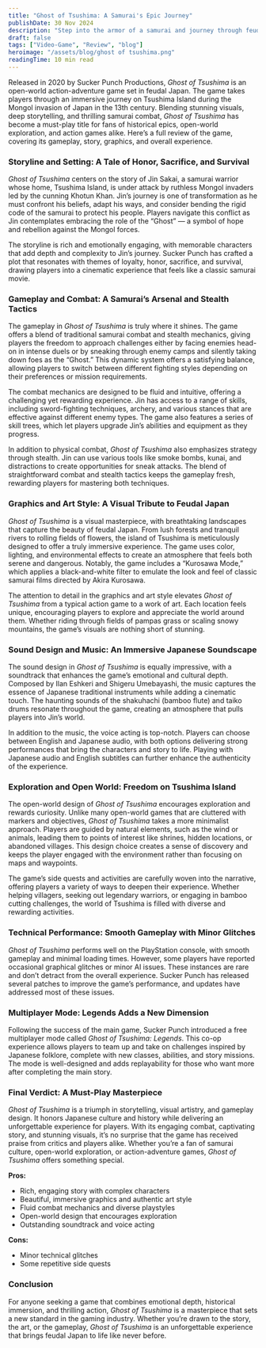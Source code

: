 ```yaml
---
title: "Ghost of Tsushima: A Samurai's Epic Journey"
publishDate: 30 Nov 2024
description: "Step into the armor of a samurai and journey through feudal Japan in *Ghost of Tsushima*—an open-world epic where honor, sacrifice, and breathtaking visuals collide in a fight for survival against the Mongol invasion. Are you ready to embrace the path of the Ghost?"
draft: false
tags: ["Video-Game", "Review", "blog"]
heroimage: "/assets/blog/ghost of tsushima.png"
readingTime: 10 min read
---
```


Released in 2020 by Sucker Punch Productions, _Ghost of Tsushima_ is an open-world action-adventure game set in feudal Japan. The game takes players through an immersive journey on Tsushima Island during the Mongol invasion of Japan in the 13th century. Blending stunning visuals, deep storytelling, and thrilling samurai combat, _Ghost of Tsushima_ has become a must-play title for fans of historical epics, open-world exploration, and action games alike. Here’s a full review of the game, covering its gameplay, story, graphics, and overall experience.

### **Storyline and Setting: A Tale of Honor, Sacrifice, and Survival**

_Ghost of Tsushima_ centers on the story of Jin Sakai, a samurai warrior whose home, Tsushima Island, is under attack by ruthless Mongol invaders led by the cunning Khotun Khan. Jin’s journey is one of transformation as he must confront his beliefs, adapt his ways, and consider bending the rigid code of the samurai to protect his people. Players navigate this conflict as Jin contemplates embracing the role of the “Ghost” — a symbol of hope and rebellion against the Mongol forces.

The storyline is rich and emotionally engaging, with memorable characters that add depth and complexity to Jin’s journey. Sucker Punch has crafted a plot that resonates with themes of loyalty, honor, sacrifice, and survival, drawing players into a cinematic experience that feels like a classic samurai movie.

### **Gameplay and Combat: A Samurai’s Arsenal and Stealth Tactics**

The gameplay in _Ghost of Tsushima_ is truly where it shines. The game offers a blend of traditional samurai combat and stealth mechanics, giving players the freedom to approach challenges either by facing enemies head-on in intense duels or by sneaking through enemy camps and silently taking down foes as the “Ghost.” This dynamic system offers a satisfying balance, allowing players to switch between different fighting styles depending on their preferences or mission requirements.

The combat mechanics are designed to be fluid and intuitive, offering a challenging yet rewarding experience. Jin has access to a range of skills, including sword-fighting techniques, archery, and various stances that are effective against different enemy types. The game also features a series of skill trees, which let players upgrade Jin’s abilities and equipment as they progress.

In addition to physical combat, _Ghost of Tsushima_ also emphasizes strategy through stealth. Jin can use various tools like smoke bombs, kunai, and distractions to create opportunities for sneak attacks. The blend of straightforward combat and stealth tactics keeps the gameplay fresh, rewarding players for mastering both techniques.

### **Graphics and Art Style: A Visual Tribute to Feudal Japan**

_Ghost of Tsushima_ is a visual masterpiece, with breathtaking landscapes that capture the beauty of feudal Japan. From lush forests and tranquil rivers to rolling fields of flowers, the island of Tsushima is meticulously designed to offer a truly immersive experience. The game uses color, lighting, and environmental effects to create an atmosphere that feels both serene and dangerous. Notably, the game includes a “Kurosawa Mode,” which applies a black-and-white filter to emulate the look and feel of classic samurai films directed by Akira Kurosawa.

The attention to detail in the graphics and art style elevates _Ghost of Tsushima_ from a typical action game to a work of art. Each location feels unique, encouraging players to explore and appreciate the world around them. Whether riding through fields of pampas grass or scaling snowy mountains, the game’s visuals are nothing short of stunning.

### **Sound Design and Music: An Immersive Japanese Soundscape**

The sound design in _Ghost of Tsushima_ is equally impressive, with a soundtrack that enhances the game’s emotional and cultural depth. Composed by Ilan Eshkeri and Shigeru Umebayashi, the music captures the essence of Japanese traditional instruments while adding a cinematic touch. The haunting sounds of the shakuhachi (bamboo flute) and taiko drums resonate throughout the game, creating an atmosphere that pulls players into Jin’s world.

In addition to the music, the voice acting is top-notch. Players can choose between English and Japanese audio, with both options delivering strong performances that bring the characters and story to life. Playing with Japanese audio and English subtitles can further enhance the authenticity of the experience.

### **Exploration and Open World: Freedom on Tsushima Island**

The open-world design of _Ghost of Tsushima_ encourages exploration and rewards curiosity. Unlike many open-world games that are cluttered with markers and objectives, _Ghost of Tsushima_ takes a more minimalist approach. Players are guided by natural elements, such as the wind or animals, leading them to points of interest like shrines, hidden locations, or abandoned villages. This design choice creates a sense of discovery and keeps the player engaged with the environment rather than focusing on maps and waypoints.

The game’s side quests and activities are carefully woven into the narrative, offering players a variety of ways to deepen their experience. Whether helping villagers, seeking out legendary warriors, or engaging in bamboo cutting challenges, the world of Tsushima is filled with diverse and rewarding activities.

### **Technical Performance: Smooth Gameplay with Minor Glitches**

_Ghost of Tsushima_ performs well on the PlayStation console, with smooth gameplay and minimal loading times. However, some players have reported occasional graphical glitches or minor AI issues. These instances are rare and don’t detract from the overall experience. Sucker Punch has released several patches to improve the game’s performance, and updates have addressed most of these issues.

### **Multiplayer Mode: Legends Adds a New Dimension**

Following the success of the main game, Sucker Punch introduced a free multiplayer mode called _Ghost of Tsushima: Legends_. This co-op experience allows players to team up and take on challenges inspired by Japanese folklore, complete with new classes, abilities, and story missions. The mode is well-designed and adds replayability for those who want more after completing the main story.

### **Final Verdict: A Must-Play Masterpiece**

_Ghost of Tsushima_ is a triumph in storytelling, visual artistry, and gameplay design. It honors Japanese culture and history while delivering an unforgettable experience for players. With its engaging combat, captivating story, and stunning visuals, it’s no surprise that the game has received praise from critics and players alike. Whether you’re a fan of samurai culture, open-world exploration, or action-adventure games, _Ghost of Tsushima_ offers something special.

**Pros:**

- Rich, engaging story with complex characters
- Beautiful, immersive graphics and authentic art style
- Fluid combat mechanics and diverse playstyles
- Open-world design that encourages exploration
- Outstanding soundtrack and voice acting

**Cons:**

- Minor technical glitches
- Some repetitive side quests

### **Conclusion**

For anyone seeking a game that combines emotional depth, historical immersion, and thrilling action, _Ghost of Tsushima_ is a masterpiece that sets a new standard in the gaming industry. Whether you’re drawn to the story, the art, or the gameplay, _Ghost of Tsushima_ is an unforgettable experience that brings feudal Japan to life like never before.
